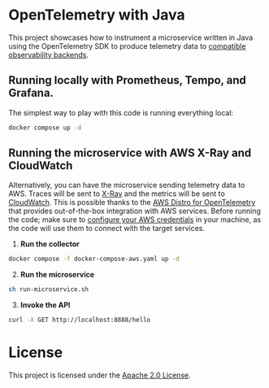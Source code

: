 # OpenTelemetry with Java

This project showcases how to instrument a microservice written in Java using the OpenTelemetry SDK to produce telemetry data to [compatible observability backends](https://opentelemetry.io/vendors).

## Running locally with Prometheus, Tempo, and Grafana.

The simplest way to play with this code is running everything local:

```bash
docker compose up -d
```

## Running the microservice with AWS X-Ray and CloudWatch

Alternatively, you can have the microservice sending telemetry data to AWS. Traces will be sent to [X-Ray](https://aws.amazon.com/xray) and the metrics will be sent to [CloudWatch](https://aws.amazon.com/cloudwatch). This is possible thanks to the [AWS Distro for OpenTelemetry](https://aws.amazon.com/otel) that provides out-of-the-box integration with AWS services. Before running the code; make sure to [configure your AWS credentials](https://docs.aws.amazon.com/cli/latest/userguide/cli-configure-quickstart.html) in your machine, as the code will use them to connect with the target services.

1. **Run the collector**

```bash
docker compose -f docker-compose-aws.yaml up -d
```

2. **Run the microservice**

```bash
sh run-microservice.sh
```

3. **Invoke the API**

```bash
curl -X GET http://localhost:8888/hello
```

# License

This project is licensed under the [Apache 2.0 License](./LICENSE).